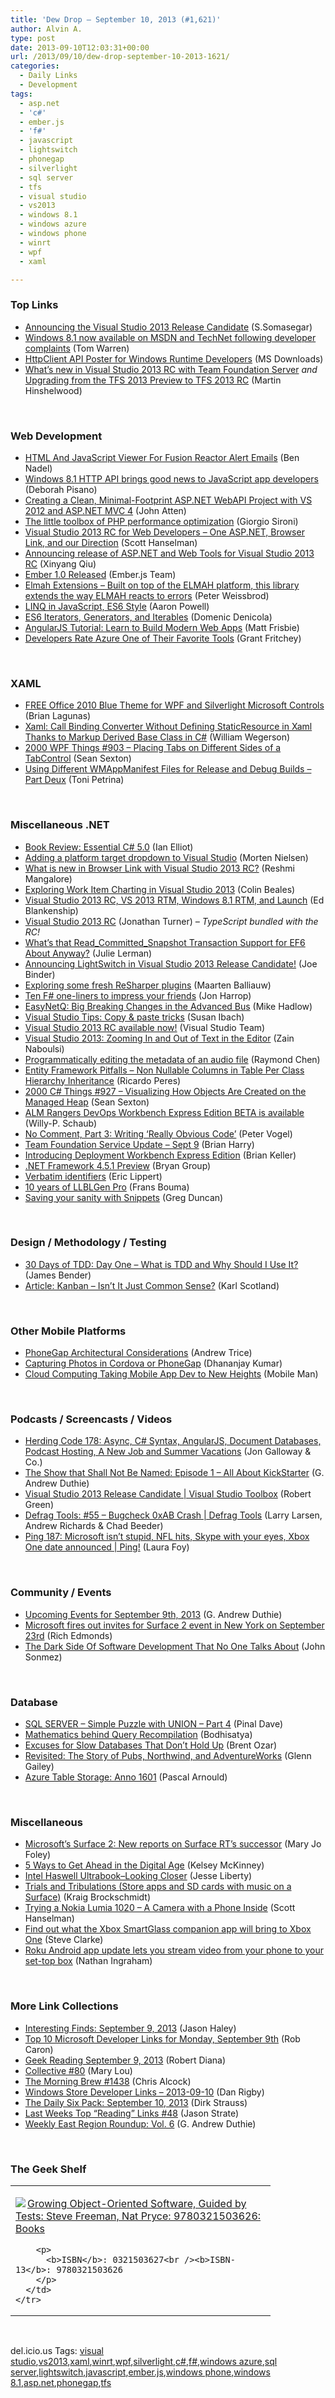 ```yaml
---
title: 'Dew Drop – September 10, 2013 (#1,621)'
author: Alvin A.
type: post
date: 2013-09-10T12:03:31+00:00
url: /2013/09/10/dew-drop-september-10-2013-1621/
categories:
  - Daily Links
  - Development
tags:
  - asp.net
  - 'c#'
  - ember.js
  - 'f#'
  - javascript
  - lightswitch
  - phonegap
  - silverlight
  - sql server
  - tfs
  - visual studio
  - vs2013
  - windows 8.1
  - windows azure
  - windows phone
  - winrt
  - wpf
  - xaml

---
```

### <a name="top"></a>Top Links

  * <a href="http://blogs.msdn.com/b/somasegar/archive/2013/09/09/announcing-the-visual-studio-2013-release-candidate.aspx" target="_blank">Announcing the Visual Studio 2013 Release Candidate</a> (S.Somasegar)
  * <a href="http://www.theverge.com/2013/9/9/4710174/windows-8-1-msdn-technet-download-now-available" target="_blank">Windows 8.1 now available on MSDN and TechNet following developer complaints</a> (Tom Warren)
  * <a href="http://www.microsoft.com/en-us/download/details.aspx?id=40018&WT.mc_id=rss_alldownloads_all" target="_blank">HttpClient API Poster for Windows Runtime Developers</a> (MS Downloads)
  * <a href="http://nakedalm.com/whats-new-in-visual-studio-2013-rc-with-team-foundation-server/" target="_blank">What’s new in Visual Studio 2013 RC with Team Foundation Server</a> _and_ <a href="http://nakedalm.com/upgrading-from-the-tfs-2013-preview-to-tfs-2013-rc/" target="_blank">Upgrading from the TFS 2013 Preview to TFS 2013 RC</a> (Martin Hinshelwood)

&#160;

### <a name="web"></a>Web Development

  * <a href="http://www.bennadel.com/blog/2525-HTML-And-JavaScript-Viewer-For-Fusion-Reactor-Alert-Emails.htm" target="_blank">HTML And JavaScript Viewer For Fusion Reactor Alert Emails</a> (Ben Nadel)
  * <a href="http://blogs.technet.com/b/firehose/archive/2013/09/09/windows-8-1-http-api-brings-good-news-to-javascript-app-developers.aspx" target="_blank">Windows 8.1 HTTP API brings good news to JavaScript app developers</a> (Deborah Pisano)
  * <a href="http://www.codeproject.com/Articles/615805/Creating-a-Clean-Minimal-Footprint-ASP-NET-WebAPI" target="_blank">Creating a Clean, Minimal-Footprint ASP.NET WebAPI Project with VS 2012 and ASP.NET MVC 4</a> (John Atten)
  * <a href="http://feeds.dzone.com/~r/zones/css/~3/8-aOGua7M84/little-toolbox-php-performance" target="_blank">The little toolbox of PHP performance optimization</a> (Giorgio Sironi)
  * <a href="http://feeds.hanselman.com/~/46203140/0/scotthanselman~Visual-Studio-RC-for-Web-Developers-One-ASPNET-Browser-Link-and-our-Direction.aspx" target="_blank">Visual Studio 2013 RC for Web Developers &#8211; One ASP.NET, Browser Link, and our Direction</a> (Scott Hanselman)
  * <a href="http://blogs.msdn.com/b/webdev/archive/2013/09/09/announcing-release-of-asp-net-and-web-tools-for-visual-studio-2013-rc.aspx" target="_blank">Announcing release of ASP.NET and Web Tools for Visual Studio 2013 RC</a> (Xinyang Qiu)
  * <a href="http://emberjs.com/blog/2013/08/31/ember-1-0-released.html" target="_blank">Ember 1.0 Released</a> (Ember.js Team)
  * <a href="https://github.com/PeteW/ElmahExtensions" target="_blank">Elmah Extensions &#8211; Built on top of the ELMAH platform, this library extends the way ELMAH reacts to errors</a> (Peter Weissbrod)
  * <a href="http://www.aaron-powell.com/posts/2013-09-06-linq-in-javascript-es6.html" target="_blank">LINQ in JavaScript, ES6 Style</a> (Aaron Powell)
  * <a href="http://domenic.me/2013/09/06/es6-iterators-generators-and-iterables/" target="_blank">ES6 Iterators, Generators, and Iterables</a> (Domenic Denicola)
  * <a href="http://www.thinkster.io/pick/GUIDJbpIie/angularjs-tutorial-learn-to-build-modern-web-apps" target="_blank">AngularJS Tutorial: Learn to Build Modern Web Apps</a> (Matt Frisbie)
  * <a href="http://www.sqlservercentral.com/blogs/scarydba/2013/09/09/developers-rate-azure-one-of-their-favorite-tools/" target="_blank">Developers Rate Azure One of Their Favorite Tools</a> (Grant Fritchey)

&#160;

### <a name="silverlight"></a>XAML

  * <a href="http://www.infragistics.com/community/blogs/blagunas/archive/2013/09/09/free-office-2010-blue-theme-for-wpf-and-silverlight-microsoft-controls.aspx" target="_blank">FREE Office 2010 Blue Theme for WPF and Silverlight Microsoft Controls</a> (Brian Lagunas)
  * <a href="http://OmegaCoder.com/?p=1000" target="_blank">Xaml: Call Binding Converter Without Defining StaticResource in Xaml Thanks to Markup Derived Base Class in C#</a> (William Wegerson)
  * <a href="http://wpf.2000things.com/2013/09/10/903-placing-tabs-on-different-sides-of-a-tabcontrol/" target="_blank">2000 WPF Things #903 – Placing Tabs on Different Sides of a TabControl</a> (Sean Sexton)
  * <a href="http://feeds.dzone.com/~r/zones/dotnet/~3/W8IvTjIMMB0/using-different-wmappmanifest-0" target="_blank">Using Different WMAppManifest Files for Release and Debug Builds – Part Deux</a> (Toni Petrina)

&#160;

### <a name="dotnet"></a>Miscellaneous .NET

  * <a href="http://www.i-programmer.info/bookreviews/2-csharp/6355-essential-c-50-.html" target="_blank">Book Review: Essential C# 5.0</a> (Ian Elliot)
  * <a href="http://www.sharpgis.net/post/2013/09/09/Adding-a-platform-target-dropdown-to-Visual-Studio.aspx" target="_blank">Adding a platform target dropdown to Visual Studio</a> (Morten Nielsen)
  * <a href="http://blogs.msdn.com/b/webdev/archive/2013/09/10/what-is-new-in-browser-link-with-visual-studio-2013-rc.aspx" target="_blank">What is new in Browser Link with Visual Studio 2013 RC?</a> (Reshmi Mangalore)
  * <a href="http://blogs.msdn.com/b/visualstudiouk/archive/2013/09/09/exploring-work-item-charting-in-visual-studio-2013.aspx" target="_blank">Exploring Work Item Charting in Visual Studio 2013</a> (Colin Beales)
  * <a href="http://feedproxy.google.com/~r/EdSquared/~3/lIw6BS1HH5w/Visual+Studio+2013+RC+VS+2013+RTM+Windows+81+RTM+And+Launch.aspx" target="_blank">Visual Studio 2013 RC, VS 2013 RTM, Windows 8.1 RTM, and Launch</a> (Ed Blankenship)
  * <a href="http://blogs.msdn.com/b/typescript/archive/2013/09/09/visual-studio-2013-rc.aspx" target="_blank">Visual Studio 2013 RC</a> (Jonathan Turner) _– TypeScript bundled with the RC!_
  * <a href="http://thedatafarm.com/blog/data-access/what-rsquo-s-that-read-committed-snapshot-transaction-support-for-ef6-about-anyway/" target="_blank">What’s that Read_Committed_Snapshot Transaction Support for EF6 About Anyway?</a> (Julie Lerman)
  * <a href="http://blogs.msdn.com/b/lightswitch/archive/2013/09/09/announcing-lightswitch-in-visual-studio-2013-rc.aspx" target="_blank">Announcing LightSwitch in Visual Studio 2013 Release Candidate!</a> (Joe Binder)
  * <a href="http://blogs.jetbrains.com/dotnet/2013/09/exploring-some-fresh-resharper-plugins/" target="_blank">Exploring some fresh ReSharper plugins</a> (Maarten Balliauw)
  * <a href="http://fsharpnews.blogspot.com/2013/09/ten-f-one-liners-to-impress-your-friends_9.html" target="_blank">Ten F# one-liners to impress your friends</a> (Jon Harrop)
  * <a href="http://feedproxy.google.com/~r/CodeRant/~3/Rzom1cA74Ro/easynetq-big-breaking-changes-in.html" target="_blank">EasyNetQ: Big Breaking Changes in the Advanced Bus</a> (Mike Hadlow)
  * <a href="http://blogs.msdn.com/b/cdnstudents/archive/2013/09/09/visual-studio-tips-copy-amp-paste-tricks.aspx" target="_blank">Visual Studio Tips: Copy & paste tricks</a> (Susan Ibach)
  * <a href="http://blogs.msdn.com/b/visualstudio/archive/2013/09/09/visual-studio-2013-rc-available-now.aspx" target="_blank">Visual Studio 2013 RC available now!</a> (Visual Studio Team)
  * <a href="http://feedproxy.google.com/~r/zainnab/~3/pqJmrZAN3V4/zooming-in-and-out-of-text-in-the-editor.aspx" target="_blank">Visual Studio 2013: Zooming In and Out of Text in the Editor</a> (Zain Naboulsi)
  * <a href="http://blogs.msdn.com/b/oldnewthing/archive/2013/09/09/10447284.aspx" target="_blank">Programmatically editing the metadata of an audio file</a> (Raymond Chen)
  * <a href="http://weblogs.asp.net/ricardoperes/archive/2013/09/09/entity-framework-pitfalls-non-nullable-columns-in-table-per-class-hierarchy-inheritance.aspx" target="_blank">Entity Framework Pitfalls – Non Nullable Columns in Table Per Class Hierarchy Inheritance</a> (Ricardo Peres)
  * <a href="http://csharp.2000things.com/2013/09/10/927-visualizing-how-objects-are-created-on-the-managed-heap/" target="_blank">2000 C# Things #927 – Visualizing How Objects Are Created on the Managed Heap</a> (Sean Sexton)
  * <a href="http://blogs.msdn.com/b/visualstudioalm/archive/2013/09/09/alm-rangers-devops-workbench-express-edition-beta-is-available.aspx" target="_blank">ALM Rangers DevOps Workbench Express Edition BETA is available</a> (Willy-P. Schaub)
  * <a href="http://visualstudiomagazine.com/articles/2013/09/01/no-comment-part-3.aspx" target="_blank">No Comment, Part 3: Writing &#8216;Really Obvious Code&#8217;</a> (Peter Vogel)
  * <a href="http://blogs.msdn.com/b/bharry/archive/2013/09/09/team-foundation-service-update-sept-9.aspx" target="_blank">Team Foundation Service Update – Sept 9</a> (Brian Harry)
  * <a href="http://channel9.msdn.com/Blogs/VisualStudio/Introducing-Deployment-Workbench-Express-Edition" target="_blank">Introducing Deployment Workbench Express Edition</a> (Brian Keller)
  * <a href="http://blogs.msdn.com/b/bryang/archive/2013/09/09/net-framework-4-5-1-preview.aspx" target="_blank">.NET Framework 4.5.1 Preview</a> (Bryan Group)
  * <a href="http://ericlippert.com/2013/09/09/verbatim-identifiers/?utm_source=rss&utm_medium=rss&utm_campaign=verbatim-identifiers" target="_blank">Verbatim identifiers</a> (Eric Lippert)
  * <a href="http://feedproxy.google.com/~r/FransBouma/~3/koeFyuYNmGo/10-years-of-llblgen-pro.aspx" target="_blank">10 years of LLBLGen Pro</a> (Frans Bouma)
  * <a href="http://channel9.msdn.com/coding4fun/blog/Saving-your-sanity-with-Snippets" target="_blank">Saving your sanity with Snippets</a> (Greg Duncan)

&#160;

### <a name="design"></a>Design / Methodology / Testing

  * <a href="http://feedproxy.google.com/~r/Telerik/~3/mq0OqYeNLmo/30-days-tdd-day-one-what-is-tdd" target="_blank">30 Days of TDD: Day One – What is TDD and Why Should I Use It?</a> (James Bender)
  * <a href="http://www.infoq.com/articles/kanban-heuristics-common-sense" target="_blank">Article: Kanban &#8211; Isn’t It Just Common Sense?</a> (Karl Scotland)

&#160;

### <a name="mobile"></a>Other Mobile Platforms

  * <a href="http://java.dzone.com/articles/phonegap-architectural" target="_blank">PhoneGap Architectural Considerations</a> (Andrew Trice)
  * <a href="http://debugmode.net/2013/09/10/capturing-photos-in-cordova-or-phonegap/" target="_blank">Capturing Photos in Cordova or PhoneGap</a> (Dhananjay Kumar)
  * <a href="http://www.infragistics.com/community/blogs/mobileman/archive/2013/09/09/cloud-computing-taking-mobile-app-dev-to-new-heights.aspx" target="_blank">Cloud Computing Taking Mobile App Dev to New Heights</a> (Mobile Man)

&#160;

### <a name="podcasts"></a>Podcasts / Screencasts / Videos

  * <a href="http://feedproxy.google.com/~r/HerdingCode/~3/hE4k7PXdAU8/" target="_blank">Herding Code 178: Async, C# Syntax, AngularJS, Document Databases, Podcast Hosting, A New Job and Summer Vacations</a> (Jon Galloway & Co.)
  * <a href="http://feeds.devhammer.net/~r/devhammer/~3/t9knH2K0NUU/the-show-that-shall-not-be-named-episode-1---all-about-kickstarter" target="_blank">The Show that Shall Not Be Named: Episode 1 &#8211; All About KickStarter</a> (G. Andrew Duthie)
  * <a href="http://channel9.msdn.com/Shows/Visual-Studio-Toolbox/Visual-Studio-2013-Release-Candidate" target="_blank">Visual Studio 2013 Release Candidate | Visual Studio Toolbox</a> (Robert Green)
  * <a href="http://channel9.msdn.com/Shows/Defrag-Tools/Defrag-Tools-55-Bugcheck-0xAB-Crash" target="_blank">Defrag Tools: #55 &#8211; Bugcheck 0xAB Crash | Defrag Tools</a> (Larry Larsen, Andrew Richards & Chad Beeder)
  * <a href="http://channel9.msdn.com/Shows/PingShow/Ping-187-Microsoft-isnt-stupid-NFL-hits-Skype-with-your-eyes-Xbox-One-date-announced" target="_blank">Ping 187: Microsoft isn&#8217;t stupid, NFL hits, Skype with your eyes, Xbox One date announced | Ping!</a> (Laura Foy)

&#160;

### <a name="events"></a>Community / Events

  * <a href="http://feeds.devhammer.net/~r/devhammer/~3/U380KHEdfV4/upcoming-events-for-september-9th-2013" target="_blank">Upcoming Events for September 9th, 2013</a> (G. Andrew Duthie)
  * <a href="http://feedproxy.google.com/~r/wmexperts/~3/qiSdbGEHBQc/story01.htm" target="_blank">Microsoft fires out invites for Surface 2 event in New York on September 23rd</a> (Rich Edmonds)
  * <a href="http://simpleprogrammer.com/2013/09/09/dark-side-software-development-one-talks/?utm_source=rss&utm_medium=rss&utm_campaign=dark-side-software-development-one-talks" target="_blank">The Dark Side Of Software Development That No One Talks About</a> (John Sonmez)

&#160;

### <a name="sql"></a>Database

  * <a href="http://blog.sqlauthority.com/2013/09/10/sql-server-simple-puzzle-with-union-part-4/" target="_blank">SQL SERVER – Simple Puzzle with UNION – Part 4</a> (Pinal Dave)
  * <a href="http://feedproxy.google.com/~r/ExploringBeyondRelational/~3/EzfqSsE3dqs/mathematics-behind-query-recompilation.aspx" target="_blank">Mathematics behind Query Recompilation</a> (Bodhisatya)
  * <a href="http://feedproxy.google.com/~r/BrentOzar-SqlServerDba/~3/hwtFubXK7bM/" target="_blank">Excuses for Slow Databases That Don’t Hold Up</a> (Brent Ozar)
  * <a href="http://blogs.msdn.com/b/writingdata_services/archive/2013/09/09/revisited-the-story-of-pubs-northwind-and-adventureworks.aspx" target="_blank">Revisited: The Story of Pubs, Northwind, and AdventureWorks</a> (Glenn Gailey)
  * <a href="http://blogs.endjin.com/2013/09/azure-table-storage-anno-1601/" target="_blank">Azure Table Storage: Anno 1601</a> (Pascal Arnould)

&#160;

### <a name="misc"></a>Miscellaneous

  * <a href="http://www.zdnet.com/microsofts-surface-2-new-reports-on-surface-rts-successor-7000020408/" target="_blank">Microsoft&#8217;s Surface 2: New reports on Surface RT&#8217;s successor</a> (Mary Jo Foley)
  * <a href="http://blog.matrixresources.com/blog/5-ways-get-ahead-digital-age" target="_blank">5 Ways to Get Ahead in the Digital Age</a> (Kelsey McKinney)
  * <a href="http://feedproxy.google.com/~r/JesseLiberty-SilverlightGeek/~3/i4R2XaYBXwA/" target="_blank">Intel Haswell Ultrabook–Looking Closer</a> (Jesse Liberty)
  * <a href="http://kraigbrockschmidt.com/blog/?p=1098" target="_blank">Trials and Tribulations (Store apps and SD cards with music on a Surface)</a> (Kraig Brockschmidt)
  * <a href="http://174.129.147.224/~/46217663/0/scotthanselman~Trying-a-Nokia-Lumia-A-Camera-with-a-Phone-Inside.aspx" target="_blank">Trying a Nokia Lumia 1020 &#8211; A Camera with a Phone Inside</a> (Scott Hanselman)
  * <a href="http://blogs.technet.com/b/microsoft_blog/archive/2013/09/09/find-out-what-the-xbox-smartglass-companion-app-will-bring-to-xbox-one.aspx" target="_blank">Find out what the Xbox SmartGlass companion app will bring to Xbox One</a> (Steve Clarke)
  * <a href="http://www.theverge.com/2013/9/9/4712924/roku-android-app-update-streams-video-from-phone-to-roku-box" target="_blank">Roku Android app update lets you stream video from your phone to your set-top box</a> (Nathan Ingraham)

&#160;

### <a name="links"></a>More Link Collections

  * <a href="http://jasonhaley.com/blog/post/2013/09/09/Interesting-Finds-September-9-2013.aspx" target="_blank">Interesting Finds: September 9, 2013</a> (Jason Haley)
  * <a href="http://blogs.msdn.com/b/robcaron/archive/2013/09/09/top-10-microsoft-developer-links-for-monday-september-9th.aspx" target="_blank">Top 10 Microsoft Developer Links for Monday, September 9th</a> (Rob Caron)
  * <a href="http://feeds.regulargeek.com/~r/RegularGeek/~3/23GT_t7L2fY/" target="_blank">Geek Reading September 9, 2013</a> (Robert Diana)
  * <a href="http://feedproxy.google.com/~r/tympanus/~3/V4Bd4xvQ7x4/" target="_blank">Collective #80</a> (Mary Lou)
  * <a href="http://feedproxy.google.com/~r/ReflectivePerspective/~3/Hmlfwb-NihY/" target="_blank">The Morning Brew #1438</a> (Chris Alcock)
  * <a href="http://feedproxy.google.com/~r/DanRigby/~3/zsuP4mwKAuQ/" target="_blank">Windows Store Developer Links &#8211; 2013-09-10</a> (Dan Rigby)
  * <a href="http://feeds.feedblitz.com/~/46217516/0/dirkstrauss~The-Daily-Six-Pack-September" target="_blank">The Daily Six Pack: September 10, 2013</a> (Dirk Strauss)
  * <a href="http://www.sqlservercentral.com/blogs/stratesql/2013/09/09/last-weeks-top-reading-links-48/" target="_blank">Last Weeks Top “Reading” Links #48</a> (Jason Strate)
  * <a href="http://feeds.devhammer.net/~r/devhammer/~3/kNZjbgQ36yc/weekly-east-region-roundup-vol.-6" target="_blank">Weekly East Region Roundup: Vol. 6</a> (G. Andrew Duthie)

&#160;

### <a name="shelf"></a>The Geek Shelf

<div id="scid:7dc1bd33-94bd-46fd-a20b-0131235bcd47:71d8adc6-e78f-4b5b-9d35-f1dd78e6088e" class="wlWriterEditableSmartContent" style="float: none; padding-bottom: 0px; padding-top: 0px; padding-left: 0px; margin: 0px; display: inline; padding-right: 0px">
  <table cellspacing="0" cellpadding="2" width="400" border="0" unselectable="on">
    <tr>
      <td valign="top" width="400">
        <p>
          <a title="Growing Object-Oriented Software, Guided by Tests: Steve Freeman, Nat Pryce: 9780321503626: Books" href="http://www.amazon.com/exec/obidos/ASIN/0321503627/alvinashcraft-20"><img data-recalc-dims="1" decoding="async" src="https://i0.wp.com/images.amazon.com/images/P/0321503627.01.MZZZZZZZ.jpg?w=660" border="0" align="left" style="float:left" />Growing Object-Oriented Software, Guided by Tests: Steve Freeman, Nat Pryce: 9780321503626: Books</a>
        </p>
        
        <p>
          <b>ISBN</b>: 0321503627<br /><b>ISBN-13</b>: 9780321503626
        </p>
      </td>
    </tr>
  </table>
</div>

&#160;

<div id="scid:0767317B-992E-4b12-91E0-4F059A8CECA8:cb7dde4e-6c9e-49fc-ae88-9b0ee7c89cb8" class="wlWriterEditableSmartContent" style="float: none; padding-bottom: 0px; padding-top: 0px; padding-left: 0px; margin: 0px; display: inline; padding-right: 0px">
  del.icio.us Tags: <a href="http://del.icio.us/popular/visual+studio" rel="tag">visual studio</a>,<a href="http://del.icio.us/popular/vs2013" rel="tag">vs2013</a>,<a href="http://del.icio.us/popular/xaml" rel="tag">xaml</a>,<a href="http://del.icio.us/popular/winrt" rel="tag">winrt</a>,<a href="http://del.icio.us/popular/wpf" rel="tag">wpf</a>,<a href="http://del.icio.us/popular/silverlight" rel="tag">silverlight</a>,<a href="http://del.icio.us/popular/c%23" rel="tag">c#</a>,<a href="http://del.icio.us/popular/f%23" rel="tag">f#</a>,<a href="http://del.icio.us/popular/windows+azure" rel="tag">windows azure</a>,<a href="http://del.icio.us/popular/sql+server" rel="tag">sql server</a>,<a href="http://del.icio.us/popular/lightswitch" rel="tag">lightswitch</a>,<a href="http://del.icio.us/popular/javascript" rel="tag">javascript</a>,<a href="http://del.icio.us/popular/ember.js" rel="tag">ember.js</a>,<a href="http://del.icio.us/popular/windows+phone" rel="tag">windows phone</a>,<a href="http://del.icio.us/popular/windows+8.1" rel="tag">windows 8.1</a>,<a href="http://del.icio.us/popular/asp.net" rel="tag">asp.net</a>,<a href="http://del.icio.us/popular/phonegap" rel="tag">phonegap</a>,<a href="http://del.icio.us/popular/tfs" rel="tag">tfs</a>
</div>